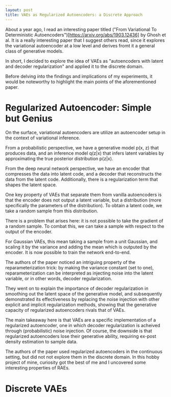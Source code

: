```yaml
---
layout: post
title: VAEs as Regularized Autoencoders: a Discrete Approach
---
```

 
About a year ago, I read an interesting paper titled ("From Variational To Deterministic Autoencoders")[https://arxiv.org/abs/1903.12436] by Ghosh et al. It is a really interesting paper that I suggest others read, since it explores the variational autoencoder at a low level and derives fromt it a general class of generative models.

In short, I decided to explore the idea of VAEs as "autoencoders with latent and decoder regularization" and applied it to the discrete domain.

Before delving into the findings and implications of my experiments, it would be noteworthy to highlight the main points of the aforementioned paper.

# Regularized Autoencoder: Simple but Genius

On the surface, variational autoencoders are utilize an autoencoder setup in the context of variational inference. 

From a probabilistic perspective, we have a generative model p(x, z) that produces data, and an inference model q(z|x) that infers latent variables by approximating the true posterior distribution p(z|x).

From the deep neural network perspective, we have an encoder that compresses the data into latent code, and a decoder that reconstructs the data from the latent code. Additionally, there is a regularization term that shapes the latent space.

One key property of VAEs that separate them from vanilla autoencoders is that the encoder does not output a latent variable, but a distribution (more specifically the parameters of the distribution). To obtain a latent code, we take a random sample from this distribution.

There is a problem that arises here: it is not possible to take the gradient of a random sample. To combat this, we can take a sample with respect to the output of the encoder.

For Gaussian VAEs, this mean taking a sample from a unit Gaussian, and scaling it by the variance and adding the mean which is outputed by the encoder. It is now possible to train the network end-to-end.

The authors of the paper noticed an intriguing property of the reparameterization trick: by making the variance constant (set to one), reparameterization can be interpreted as injecting noise into the latent variable, or in other words, decoder regularization.

They went on to explain the importance of decoder regularization in smoothing out the latent space of the generative model, and subsequently demonstrated its effectiveness by replacing the noise injection with other explicit and implicit regularization methods, showing that the generative capacity of regularized autoencoders rivals that of VAEs.

The main takeaway here is that VAEs are a specific implementation of a regularized autoencoder, one in which decoder regularization is acheived through (probabilistic) noise injection. Of course, the downside is that regularized autoencoders lose their generative ability, requiring ex-post density estimation to sample data.

The authors of the paper used regularized autoencoders in the continuous setting, but did not not explore them in the discrete domain. In this hobby project of mine, curiosity got the best of me and I uncovered some interesting properties of RAEs.

# Discrete VAEs

